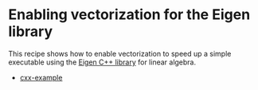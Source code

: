 # Enabling vectorization for the Eigen library

This recipe shows how to enable vectorization to speed up a simple executable
using the [Eigen C++ library](http://eigen.tuxfamily.org) for linear algebra.


- [cxx-example](cxx-example/)
